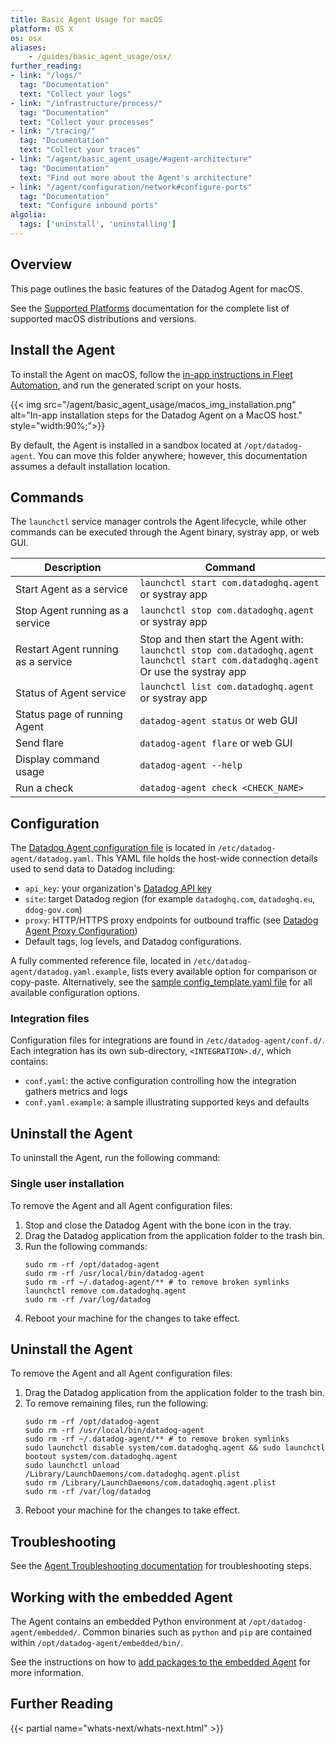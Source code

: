 ```yaml
---
title: Basic Agent Usage for macOS
platform: OS X
os: osx
aliases:
    - /guides/basic_agent_usage/osx/
further_reading:
- link: "/logs/"
  tag: "Documentation"
  text: "Collect your logs"
- link: "/infrastructure/process/"
  tag: "Documentation"
  text: "Collect your processes"
- link: "/tracing/"
  tag: "Documentation"
  text: "Collect your traces"
- link: "/agent/basic_agent_usage/#agent-architecture"
  tag: "Documentation"
  text: "Find out more about the Agent's architecture"
- link: "/agent/configuration/network#configure-ports"
  tag: "Documentation"
  text: "Configure inbound ports"
algolia:
  tags: ['uninstall', 'uninstalling']
---
```


## Overview

This page outlines the basic features of the Datadog Agent for macOS.

See the [Supported Platforms][5] documentation for the complete list of supported macOS distributions and versions.

## Install the Agent 
To install the Agent on macOS, follow the [in-app instructions in Fleet Automation][6], and run the generated script on your hosts.

{{< img src="/agent/basic_agent_usage/macos_img_installation.png" alt="In-app installation steps for the Datadog Agent on a MacOS host." style="width:90%;">}}

<div class="alert alert-info">
By default, the Agent is installed in a sandbox located at <code>/opt/datadog-agent</code>. You can move this folder anywhere; however, this documentation assumes a default installation location.
</div>


## Commands

The `launchctl` service manager controls the Agent lifecycle, while other commands can be executed through the Agent binary, systray app, or web GUI.


| Description          | Command          |
|----------------------|------------------|
| Start Agent as a service           | `launchctl start com.datadoghq.agent` or systray app |
| Stop Agent running as a service    | `launchctl stop com.datadoghq.agent` or systray app  |
| Restart Agent running as a service | Stop and then start the Agent with:<br>`launchctl stop com.datadoghq.agent`<br>`launchctl start com.datadoghq.agent`<br>Or use the systray app |
| Status of Agent service            | `launchctl list com.datadoghq.agent` or systray app  |
| Status page of running Agent       | `datadog-agent status` or web GUI                    |
| Send flare                         | `datadog-agent flare` or web GUI                     |
| Display command usage              | `datadog-agent --help`                               |
| Run a check                        | `datadog-agent check <CHECK_NAME>`                   |


## Configuration

The [Datadog Agent configuration file][7] is located in `/etc/datadog-agent/datadog.yaml`. This YAML file holds the host-wide connection details used to send data to Datadog including:

- `api_key`: your organization's [Datadog API key][8] 
- `site`: target Datadog region (for example `datadoghq.com`, `datadoghq.eu`, `ddog-gov.com`)  
- `proxy`: HTTP/HTTPS proxy endpoints for outbound traffic (see [Datadog Agent Proxy Configuration][9])  
- Default tags, log levels, and Datadog configurations.

A fully commented reference file, located in `/etc/datadog-agent/datadog.yaml.example`, lists every available option for comparison or copy-paste. Alternatively, see the [sample config_template.yaml file][10] for all available configuration options.

### Integration files
Configuration files for integrations are found in `/etc/datadog-agent/conf.d/`. Each integration has its own sub-directory, `<INTEGRATION>.d/`, which contains:
- `conf.yaml`: the active configuration controlling how the integration gathers metrics and logs  
-  `conf.yaml.example`: a sample illustrating supported keys and defaults



## Uninstall the Agent

To uninstall the Agent, run the following command:

### Single user installation

To remove the Agent and all Agent configuration files:
1. Stop and close the Datadog Agent with the bone icon in the tray.
2. Drag the Datadog application from the application folder to the trash bin.
3. Run the following commands:
    ```shell
    sudo rm -rf /opt/datadog-agent
    sudo rm -rf /usr/local/bin/datadog-agent
    sudo rm -rf ~/.datadog-agent/** # to remove broken symlinks
    launchctl remove com.datadoghq.agent
    sudo rm -rf /var/log/datadog
    ```
4. Reboot your machine for the changes to take effect.

## Uninstall the Agent

To remove the Agent and all Agent configuration files:
1. Drag the Datadog application from the application folder to the trash bin.
2. To remove remaining files, run the following:
    ```shell
    sudo rm -rf /opt/datadog-agent
    sudo rm -rf /usr/local/bin/datadog-agent
    sudo rm -rf ~/.datadog-agent/** # to remove broken symlinks
    sudo launchctl disable system/com.datadoghq.agent && sudo launchctl bootout system/com.datadoghq.agent
    sudo launchctl unload /Library/LaunchDaemons/com.datadoghq.agent.plist
    sudo rm /Library/LaunchDaemons/com.datadoghq.agent.plist
    sudo rm -rf /var/log/datadog
    ```
3. Reboot your machine for the changes to take effect.

## Troubleshooting

See the [Agent Troubleshooting documentation][2] for troubleshooting steps.

## Working with the embedded Agent

The Agent contains an embedded Python environment at `/opt/datadog-agent/embedded/`. Common binaries such as `python` and `pip` are contained within `/opt/datadog-agent/embedded/bin/`.

See the instructions on how to [add packages to the embedded Agent][3] for more information.

## Further Reading

{{< partial name="whats-next/whats-next.html" >}}

[1]: https://app.datadoghq.com/account/settings/agent/latest?platform=macos
[2]: /agent/troubleshooting/
[3]: /developers/guide/custom-python-package/
[4]: /integrations/
[5]: https://docs.datadoghq.com/agent/supported_platforms/?tab=macos
[6]: https://app.datadoghq.com/fleet/install-agent/latest?platform=macos
[7]: /agent/configuration/agent-configuration-files/#agent-main-configuration-file
[8]: https://app.datadoghq.com/organization-settings/api-keys
[9]: /agent/configuration/proxy/
[10]: https://github.com/DataDog/datadog-agent/blob/master/pkg/config/config_template.yaml
